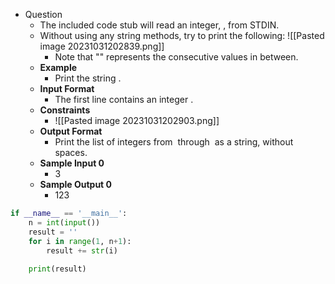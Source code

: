 - Question
	- The included code stub will read an integer, , from STDIN.
	- Without using any string methods, try to print the following: ![[Pasted image 20231031202839.png]]
		- Note that "" represents the consecutive values in between.
	- **Example**  
		- Print the string .
	- **Input Format**
		- The first line contains an integer .
	- **Constraints**
		- ![[Pasted image 20231031202903.png]]
	- **Output Format**
		- Print the list of integers from  through  as a string, without spaces.
	- **Sample Input 0**
		- 3
	- **Sample Output 0**
		- 123

```python
if __name__ == '__main__':
    n = int(input())
    result = ''
    for i in range(1, n+1):
        result += str(i)
        
    print(result)
```